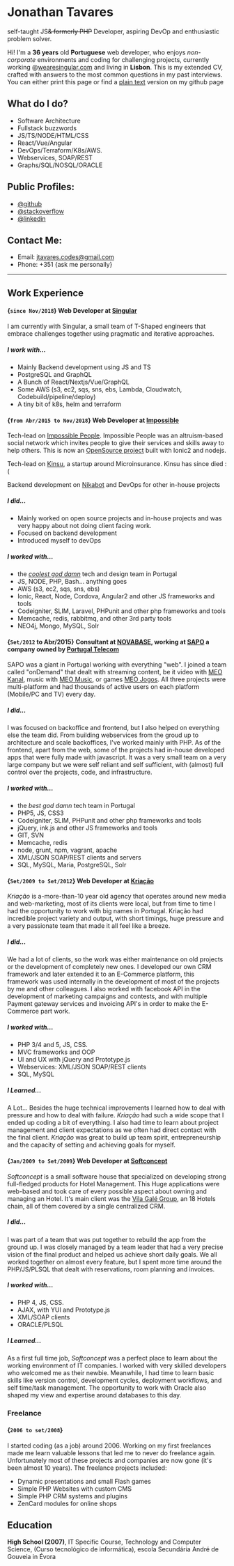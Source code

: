 <!--- welcome.all-100 -->
<!--- title -->

# Jonathan Tavares

self-taught JS<del title="I have been free from PHP since 2015 and I will never go back">& formerly PHP</del> Developer, aspiring DevOp and enthusiastic problem solver.

<!--- /title -->
<!--- /welcome -->

<!--- about.all-100 -->

Hi! I'm a **36 years** old **Portuguese** web developer, who enjoys _non-corporate_ environments and coding for challenging projects, currently working @[wearesingular.com](http://www.wearesingular.com) and living in **Lisbon**. This is my extended CV, crafted with answers to the most common questions in my past interviews. You can either print this page or find a [plain text](https://github.com/entomb/entomb.github.io/blob/master/README.md) version on my github page

<!--- /about -->

<!--- trade.all-50.small-100.tiny-100 -->

## What do I do?

- Software Architecture
- Fullstack buzzwords
- JS/TS/NODE/HTML/CSS
- React/Vue/Angular
- DevOps/Terraform/K8s/AWS.
- Webservices, SOAP/REST
- Graphs/SQL/NOSQL/ORACLE

<!--- /trade -->

<!--- profiles.all-50.small-100.tiny-100 -->

## Public Profiles:

- [@github](https://github.com/entomb)
- [@stackoverflow](http://stackoverflow.com/users/1788500/jtavares)
- [@linkedin](http://linkedin.com/pub/jonathan-tavares/18/a90/a23)

## Contact Me:

- Email: jtavares.codes@gmail.com
- Phone: +351 {ask me personally}

<!--- /contacts -->

---

<!--- work.all-100 -->

## Work Experience

<!--- .position -->

#### {`since Nov/2018`} Web Developer at [Singular](https://wearesingular.com/)

I am currently with Singular, a small team of T-Shaped engineers that embrace challenges together using pragmatic and iterative approaches.

##### I work with...

- Mainly Backend development using JS and TS
- PostgreSQL and GraphQL
- A Bunch of React/Nextjs/Vue/GraphQL
- Some AWS (s3, ec2, sqs, sns, ebs, Lambda, Cloudwatch, Codebuild/pipeline/deploy)
- A tiny bit of k8s, helm and terraform
<!--- /position -->

<!--- .position -->

#### {`from Abr/2015 to Nov/2018`} Web Developer at [Impossible](http://www.impossible.com/)

Tech-lead on [Impossible People](http://app.impossible.com/).
Impossible People was an altruism-based social network which invites people to give their services and skills away to help others. This is now an [OpenSource project](https://github.com/iampossible/impossiblepeople) built with Ionic2 and nodejs.

Tech-lead on [Kinsu](https://kinsu.co.uk/), a startup around Microinsurance. Kinsu has since died :(

Backend development on [Nikabot](https://www.nikabot.com/) and DevOps for other in-house projects

##### I did...

- Mainly worked on open source projects and in-house projects and was very happy about not doing client facing work.
- Focused on backend development
- Introduced myself to devOps

##### I worked with...

- the [_coolest god damn_](https://medium.com/@impossible_labs/creative-healthy-lifestyle-from-culture-to-the-way-of-life-11751fd982d9#.tic99ji5t) tech and design team in Portugal
- JS, NODE, PHP, Bash... anything goes
- AWS (s3, ec2, sqs, sns, ebs)
- Ionic, React, Node, Cordova, Angular2 and other JS frameworks and tools
- Codeigniter, SLIM, Laravel, PHPunit and other php frameworks and tools
- Memcache, redis, rabbitmq, and other 3rd party tools
- NEO4j, Mongo, MySQL, Solr
<!--- /position -->

<!--- .position -->

#### {`Set/2012` to Abr/2015} Consultant at [NOVABASE](http://www.novabase.pt/), working at [SAPO](http://www.sapo.pt) a company owned by [Portugal Telecom](http://www.telecom.pt/)

SAPO was a giant in Portugal working with everything "web". I joined a team called "onDemand" that dealt with streaming content, be it video with [MEO Kanal](http://kanal.pt/), music with [MEO Music](http://music.meo.pt/), or games [MEO Jogos](http://jogos.meo.pt/). All three projects were multi-platform and had thousands of active users on each platform (Mobile/PC and TV) every day.

##### I did...

I was focused on backoffice and frontend, but I also helped on everything else the team did. From building webservices from the groud up to architecture and scale backoffices, I've worked mainly with PHP. As of the frontend, apart from the web, some of the projects had in-house developed apps that were fully made with javascript. It was a very small team on a very large company but we were self reliant and self sufficient, with (almost) full control over the projects, code, and infrastructure.

##### I worked with...

- the _best god damn_ tech team in Portugal
- PHP5, JS, CSS3
- Codeigniter, SLIM, PHPunit and other php frameworks and tools
- jQuery, ink.js and other JS frameworks and tools
- GIT, SVN
- Memcache, redis
- node, grunt, npm, vagrant, apache
- XML/JSON SOAP/REST clients and servers
- SQL, MySQL, Maria, PostgreSQL, Solr

<!--- /position -->

<!--- .position -->

#### {`Set/2009 to Set/2012`} Web Developer at [Kriação](http://kriacao.pt/)

_Kriação_ is a-more-than-10 year old agency that operates around new media and web-marketing, most of its clients were local, but from time to time I had the opportunity to work with big names in Portugal. Kriação had incredible project variety and output, with short timings, huge pressure and a very passionate team that made it all feel like a breeze.

##### I did...

We had a lot of clients, so the work was either maintenance on old projects or the development of completely new ones. I developed our own CRM framework and later extended it to an E-Commerce platform, this framework was used internally in the development of most of the projects by me and other colleagues. I also worked with facebook API in the development of marketing campaigns and contests, and with multiple Payment gateway services and invoicing API's in order to make the E-Commerce part work.

##### I worked with...

- PHP 3/4 and 5, JS, CSS.
- MVC frameworks and OOP
- UI and UX with jQuery and Prototype.js
- Webservices: XML/JSON SOAP/REST clients
- SQL, MySQL

##### I Learned...

A Lot... Besides the huge technical improvements I learned how to deal with pressure and how to deal with failure. _Kriação_ had such a wide scope that I ended up coding a bit of everything. I also had time to learn about project management and client expectations as we often had direct contact with the final client. _Kriação_ was great to build up team spirit, entrepreneurship and the capacity of setting and achieving goals for myself.

<!--- /position -->

<!--- .position -->

#### {`Jan/2009 to Set/2009`} Web Developer at [Softconcept](http://www.softconcept.pt/)

_Softconcept_ is a small software house that specialized on developing strong full-fledged products for Hotel Management. This Huge applications were web-based and took care of every possible aspect about owning and managing an Hotel. It's main client was the [Vila Galé Group](http://www.vilagale.com/), an 18 Hotels chain, all of them covered by a single centralized CRM.

##### I did...

I was part of a team that was put together to rebuild the app from the ground up. I was closely managed by a team leader that had a very precise vision of the final product and helped us achieve short daily goals. We all worked together on almost every feature, but I spent more time around the PHP/JS/PLSQL that dealt with reservations, room planning and invoices.

##### I worked with...

- PHP 4, JS, CSS.
- AJAX, with YUI and Prototype.js
- XML/SOAP clients
- ORACLE/PLSQL

##### I Learned...

As a first full time job, _Softconcept_ was a perfect place to learn about the working environment of IT companies. I worked with very skilled developers who welcomed me as their newbie. Meanwhile, I had time to learn basic skills like version control, development cycles, deployment workflows, and self time/task management. The opportunity to work with Oracle also shaped my view and expertise around databases to this day.

<!--- /position -->

### Freelance

<!--- .position -->

#### {`2006 to set/2008`}

I started coding (as a job) around 2006. Working on my first freelances made me learn valuable lessons that led me to never do freelance again.
Unfortunately most of these projects and companies are now gone (it's been almost 10 years). The freelance projects included:

- Dynamic presentations and small Flash games
- Simple PHP Websites with custom CMS
- Simple PHP CRM systems and plugins
- ZenCard modules for online shops

<!--- /position -->

<!--- /work -->

<!--- education.all-100 -->

## Education

**High School (2007)**, IT Specific Course, Technology and Computer Science, (Curso tecnológico de informática), escola Secundária André de Gouveia in Évora

<!--- /education -->
